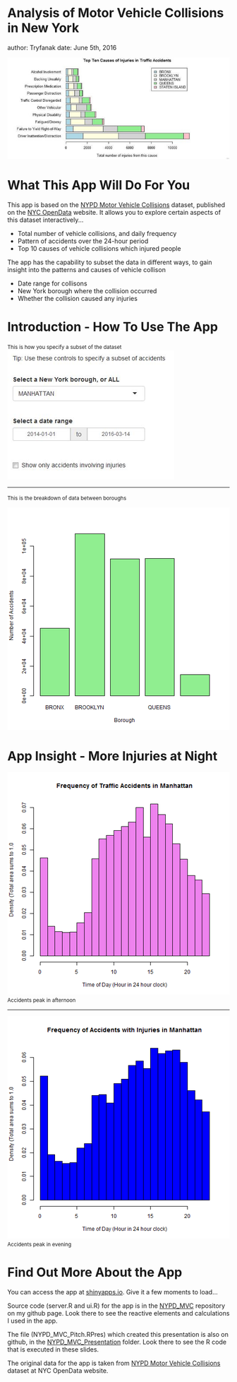 Analysis of Motor Vehicle Collisions in New York
========================================================
author: Tryfanak
date: June 5th, 2016
<div>
<div>

![Top Ten Causes of Vehicle Collisions](./intro.jpg)


What This App Will Do For You
========================================================

This app is based on the [NYPD Motor Vehicle Collisions](https://data.cityofnewyork.us/Public-Safety/NYPD-Motor-Vehicle-Collisions/h9gi-nx95) dataset, published on the [NYC OpenData](https://data.cityofnewyork.us/) website. It allows you to explore certain aspects of this dataset interactively...

- Total number of vehicle collisions, and daily frequency
- Pattern of accidents over the 24-hour period
- Top 10 causes of vehicle collisions which injured people

The app has the capability to subset the data in different ways, to gain insight into the patterns and causes of vehicle collison

- Date range for collisons
- New York borough where the collision occurred
- Whether the collision caused any injuries

Introduction - How To Use The App
========================================================
<small>This is how you specify a subset of the dataset</small>
![](./select.jpg)
***
<small>This is the breakdown of data between boroughs</small>

![plot of chunk unnamed-chunk-2](NYPD_MVC_Pitch-figure/unnamed-chunk-2-1.png)

App Insight - More Injuries at Night
========================================================



![plot of chunk unnamed-chunk-4](NYPD_MVC_Pitch-figure/unnamed-chunk-4-1.png)
<small>Accidents peak in afternoon</small>
***
![plot of chunk unnamed-chunk-5](NYPD_MVC_Pitch-figure/unnamed-chunk-5-1.png)
<small>Accidents peak in evening</small>

Find Out More About the App
========================================================
You can access the app at [shinyapps.io](https://tryfanak.shinyapps.io/NYPD_MVC/). Give it a few moments to load...

Source code (server.R and ui.R) for the app is in the [NYPD_MVC](https://github.com/Tryfanak/NYPD_MVC/tree/master) repository on my github page. Look there to see the reactive elements and calculations I used in the app.

The file (NYPD_MVC_Pitch.RPres) which created this presentation is also on github, in the [NYPD_MVC_Presentation](https://github.com/Tryfanak/NYPD_MVC/tree/master/Presentation) folder. Look there to see the R code that is executed in these slides.

The original data for the app is taken from [NYPD Motor Vehicle Collisions](https://data.cityofnewyork.us/Public-Safety/NYPD-Motor-Vehicle-Collisions/h9gi-nx95) dataset at NYC OpenData website.


